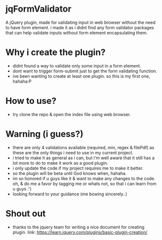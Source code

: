 # jqFormValidator

A jQuery plugin, made for validating input in web browser without the need to have form element. 
i made it as i didnt find any form validator packages that can help validate inputs without form element encapsulating them. 


# Why i create the plugin?
- didnt found a way to validate only some input in a form element. 
- dont want to trigger form-submit just to get the form validating function. 
- ive been wanting to create at least one plugin. so this is my first one, hahaha:P

# How to use?
- try clone the repo & open the index file using web browser.

# Warning (i guess?)
- there are only 4 validations available (required, min, regex & filePdf) as these are the only things i need to use in my current project.
- i tried to make it as general as i can, but i'm well aware that it still has a lot more to do to make it work as a good plugin.
- i only update the code if my project requires me to make it better. 
- so the plugin will be beta until God knows when, hahaha.
- im so honored if u guys like it & want to make any changes to the code. oh, & do me a favor by tagging me or whats not, so that i can learn from u guys :')
- looking forward to your guidance (me bowing sincerely..) 

# Shout out
- thanks to the jquery team for writing a nice document for creating plugin.
link: https://learn.jquery.com/plugins/basic-plugin-creation/
